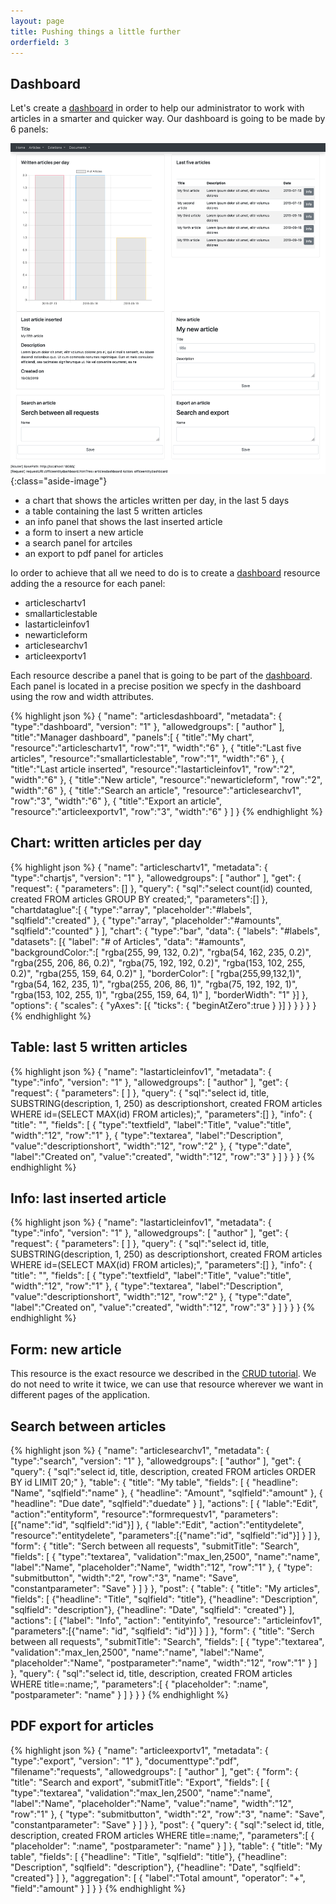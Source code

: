 ```yaml
---
layout: page
title: Pushing things a little further
orderfield: 3
---
```


## Dashboard

Let's create a <a href="{{site.baseurl}}/docs/dashboard">dashboard</a> in order to help our administrator to work with articles in a smarter and quicker way.
Our dashboard is going to be made by 6 panels:

![Dashboard](images/tutorial03-dashboard.png){:class="aside-image"}

* a chart that shows the articles written per day, in the last 5 days
* a table containing the last 5 written articles
* an info panel that shows the last inserted article
* a form to insert a new article
* a search panel for artciles
* an export to pdf panel for articles

Io order to achieve that all we need to do is to create a <a href="{{site.baseurl}}/docs/dashboard">dashboard</a> resource adding the a resource for each panel:

* articleschartv1
* smallarticlestable
* lastarticleinfov1
* newarticleform
* articlesearchv1
* articleexportv1

Each resource describe a panel that is going to be part of the <a href="{{site.baseurl}}/docs/dashboard">dashboard</a>. Each panel is located in a precise position we specfy in the dashboard using the row and width attributes.

{% highlight json %}
{ 
  "name": "articlesdashboard",
  "metadata": { "type":"dashboard", "version": "1" },
  "allowedgroups": [ "author" ],
  "title":"Manager dashboard",
  "panels":[
    { "title":"My chart", "resource":"articleschartv1", "row":"1", "width":"6" },
    { "title":"Last five articles", "resource":"smallarticlestable", "row":"1", "width":"6" },
    { "title":"Last article inserted", "resource":"lastarticleinfov1", "row":"2", "width":"6" },
    { "title":"New article", "resource":"newarticleform", "row":"2", "width":"6" },
    { "title":"Search an article", "resource":"articlesearchv1", "row":"3", "width":"6" },
    { "title":"Export an article", "resource":"articleexportv1", "row":"3", "width":"6" }
  ]
}
{% endhighlight %}

## Chart: written articles per day 


{% highlight json %}
{
  "name": "articleschartv1",
  "metadata": { "type":"chartjs", "version": "1" },
  "allowedgroups": [ "author" ],
  "get": {
    "request": {
      "parameters": []
    },
    "query": {
      "sql":"select count(id) counted, created FROM articles GROUP BY created;",
      "parameters":[]
    },
    "chartdataglue":[
      { "type":"array", "placeholder":"#labels", "sqlfield":"created" },
      { "type":"array", "placeholder":"#amounts", "sqlfield":"counted" }
    ],
    "chart": {
      "type":"bar",
      "data": {
        "labels": "#labels",
        "datasets": [{
          "label": "# of Articles",
          "data": "#amounts",
          "backgroundColor:":[
            "rgba(255, 99, 132, 0.2)",
            "rgba(54, 162, 235, 0.2)",
            "rgba(255, 206, 86, 0.2)",
            "rgba(75, 192, 192, 0.2)",
            "rgba(153, 102, 255, 0.2)",
            "rgba(255, 159, 64, 0.2)"
          ],
          "borderColor": [
            "rgba(255,99,132,1)",
            "rgba(54, 162, 235, 1)",
            "rgba(255, 206, 86, 1)",
            "rgba(75, 192, 192, 1)",
            "rgba(153, 102, 255, 1)",
            "rgba(255, 159, 64, 1)"
          ],
          "borderWidth": "1"
        }]
      },
      "options": {
        "scales": {
          "yAxes": [{
            "ticks": {
              "beginAtZero":true
            }
          }]
        }
      }
    }
  }
}
{% endhighlight %}

## Table: last 5 written articles


{% highlight json %}
{
  "name": "lastarticleinfov1",
  "metadata": { "type":"info", "version": "1" },
  "allowedgroups": [ "author" ],
  "get": {
    "request": {
      "parameters": [
      ]
    },
    "query": {
      "sql":"select id, title, SUBSTRING(description, 1, 250) as descriptionshort, created FROM articles WHERE id=(SELECT MAX(id) FROM articles);",
      "parameters":[]
    },
    "info": {
      "title": "",
      "fields": [
        { "type":"textfield", "label":"Title", "value":"title", "width":"12", "row":"1" },
        { "type":"textarea", "label":"Description", "value":"descriptionshort", "width":"12", "row":"2" },
        { "type":"date", "label":"Created on", "value":"created", "width":"12", "row":"3" }
      ]
    }
  }
}
{% endhighlight %}


## Info: last inserted article

{% highlight json %}
{
  "name": "lastarticleinfov1",
  "metadata": { "type":"info", "version": "1" },
  "allowedgroups": [ "author" ],
  "get": {
    "request": {
      "parameters": [
      ]
    },
    "query": {
      "sql":"select id, title, SUBSTRING(description, 1, 250) as descriptionshort, created FROM articles WHERE id=(SELECT MAX(id) FROM articles);",
      "parameters":[]
    },
    "info": {
      "title": "",
      "fields": [
        { "type":"textfield", "label":"Title", "value":"title", "width":"12", "row":"1" },
        { "type":"textarea", "label":"Description", "value":"descriptionshort", "width":"12", "row":"2" },
        { "type":"date", "label":"Created on", "value":"created", "width":"12", "row":"3" }
      ]
    }
  }
}
{% endhighlight %}

## Form: new article

This resource is the exact resource we described in the <a href="{{site.baseurl}}/tutorials/crud">CRUD tutorial</a>. We do not need to write it twice, we can use that resource wherever we want in different pages of the application.

## Search between articles

{% highlight json %}
{
  "name": "articlesearchv1",
  "metadata": { "type":"search", "version": "1" },
  "allowedgroups": [ "author" ],
  "get": {
    "query": {
      "sql":"select id, title, description, created FROM articles ORDER BY id LIMIT 20;"
    },
    "table": {
      "title": "My table",
      "fields": [
        { "headline": "Name", "sqlfield":"name" },
        { "headline": "Amount", "sqlfield":"amount" },
        { "headline": "Due date", "sqlfield":"duedate" }
      ],
      "actions": [
        { "lable":"Edit", "action":"entityform", "resource":"formrequestv1", "parameters":[{"name":"id", "sqlfield":"id"}] },
        { "lable":"Edit", "action":"entitydelete", "resource":"entitydelete", "parameters":[{"name":"id", "sqlfield":"id"}] }
      ]
    },
    "form": {
      "title": "Serch between all requests",
      "submitTitle": "Search",
      "fields": [
        { "type":"textarea", "validation":"max_len,2500", "name":"name", "label":"Name", "placeholder":"Name", "width":"12", "row":"1" },
        { "type": "submitbutton", "width":"2", "row":"3", "name": "Save", "constantparameter": "Save" }
      ]
    }
  },
  "post": {
    "table": {
      "title": "My articles",
      "fields": [
        {"headline": "Title", "sqlfield": "title"},
        {"headline": "Description", "sqlfield": "description"},
        {"headline": "Date", "sqlfield": "created"}
      ],
      "actions": [
        {"label": "Info", "action": "entityinfo", "resource": "articleinfov1", "parameters":[{"name": "id", "sqlfield": "id"}] }
      ]
    },
    "form": {
      "title": "Serch between all requests",
      "submitTitle": "Search",
      "fields": [
        { "type":"textarea", "validation":"max_len,2500", "name":"name", "label":"Name", "placeholder":"Name", "postparameter":"name", "width":"12", "row":"1" }
      ]
    },
    "query": {
      "sql":"select id, title, description, created FROM articles WHERE title=:name;",
      "parameters":[
        { "placeholder": ":name", "postparameter": "name" }
      ]
    }
  }
}
{% endhighlight %}

## PDF export for articles


{% highlight json %}
{ 
  "name": "articleexportv1",
  "metadata": { "type":"export", "version": "1" },
  "documenttype":"pdf",
  "filename":"requests",
  "allowedgroups": [ "author" ],
  "get": {
    "form": {
      "title": "Search and export",
      "submitTitle": "Export",
      "fields": [
        { "type":"textarea", "validation":"max_len,2500", "name":"name", "label":"Name", "placeholder":"Name", "value":"name", "width":"12", "row":"1" },
        { "type": "submitbutton", "width":"2", "row":"3", "name": "Save", "constantparameter": "Save" }
      ]
    }
  },
  "post": {
    "query": {
      "sql":"select id, title, description, created FROM articles WHERE title=:name;",
      "parameters":[
        { "placeholder": ":name", "postparameter": "name" }
      ]
    },
    "table": {
      "title": "My table",
      "fields": [
        {"headline": "Title", "sqlfield": "title"},
        {"headline": "Description", "sqlfield": "description"},
        {"headline": "Date", "sqlfield": "created"}
      ]
    },
    "aggregation": [
      { "label":"Total amount", "operator": "+", "field":"amount" }
    ]
  }
}
{% endhighlight %}
